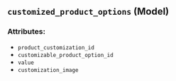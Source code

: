 ## `customized_product_options` (Model)

### Attributes:
* `product_customization_id`
* `customizable_product_option_id`
* `value`
* `customization_image`

